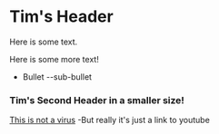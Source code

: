 # Tim's Header

Here is some text.

Here is some more text!

  - Bullet
  --sub-bullet 

### Tim's Second Header in a smaller size!

[This is not a virus](https://youtube.com)
 -But really it's just a link to youtube